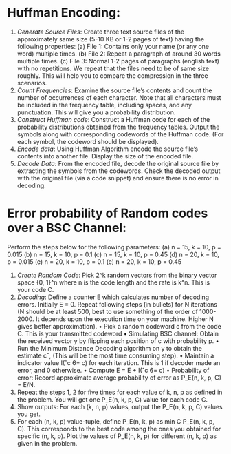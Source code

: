 # Huffman Encoding:
1. _Generate Source Files_: Create three text source files of the approximately same size (5-10 KB or 1-2 pages of
text) having the following properties:
(a) File 1: Contains only your name (or any one word) multiple times.
(b) File 2: Repeat a paragraph of around 30 words multiple times.
(c) File 3: Normal 1-2 pages of paragraphs (english text) with no repetitions.
We repeat that the files need to be of same size roughly. This will help you to compare the compression in the
three scenarios.
2. _Count Frequencies_: Examine the source file’s contents and count the number of occurrences of each character.
Note that all characters must be included in the frequency table, including spaces, and any punctuation. This will
give you a probability distribution.
3. _Construct Huffman code_: Construct a Huffman code for each of the probability distributions obtained from
the frequency tables. Output the symbols along with corresponding codewords of the Huffman code. (For each
symbol, the codeword should be displayed). 
4. _Encode data_: Using Huffman Algorithm encode the source file’s
contents into another file. Display the size of the encoded file.
5. _Decode Data_: From the encoded file, decode the original source file by extracting the symbols from the
codewords. Check the decoded output with the original file (via a code snippet) and ensure there is no error in
decoding.
#  Error probability of Random codes over a BSC Channel:
Perform the steps below for the following parameters:
(a) n = 15, k = 10, p = 0.015
(b) n = 15, k = 10, p = 0.1
(c) n = 15, k = 10, p = 0.45
(d) n = 20, k = 10, p = 0.015
(e) n = 20, k = 10, p = 0.1
(e) n = 20, k = 10, p = 0.45
1. _Create Random Code_: Pick 2^k random vectors from the binary vector space {0, 1}^n where n is the code length and the rate is k^n. This is your code C.
2. _Decoding_: Define a counter E which calculates number of decoding errors. Initially E = 0. Repeat following steps (in bullets) for N iterations (N should be at least 500, best to use something of the order of 1000-2000. It depends upon the execution time on your machine. Higher N gives better approximation).
• Pick a random codeword c from the code C. This is your transmitted codeword
• Simulating BSC channel: Obtain the received vector y by flipping each position of c with probability p.
• Run the Minimum Distance Decoding algorithm on y to obtain the estimate cˆ, (This will be the most time consuming step).
• Maintain a indicator value I(ˆc 6= c) for each iteration. This is 1 if decoder made an error, and 0 otherwise.
• Compute E = E + I(ˆc 6= c)
• Probability of error: Record approximate average probability of error as P_E(n, k, p, C) = E/N.
3. Repeat the steps 1, 2 for five times for each value of k, n, p as defined in the problem. You will get one
P_E(n, k, p, C) value for each code C.
4. Show outputs: For each (k, n, p) values, output the P_E(n, k, p, C) values you get.
5. For each (n, k, p) value-tuple, define
P_E(n, k, p) as min
C
P_E(n, k, p, C).
This corresponds to the best code among the ones you obtained for specific (n, k, p). Plot the values of P_E(n, k, p)
for different (n, k, p) as given in the problem.
